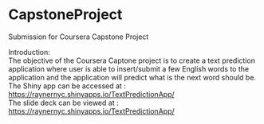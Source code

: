 # CapstoneProject
Submission for Coursera Capstone Project

Introduction:<BR>
The objective of the Coursera Captone project is to create a text prediction application where user is able to insert/submit a few English words to the application and the application will predict what is the next word should be.
<BR>The Shiny app can be accessed at : 
https://raynernyc.shinyapps.io/TextPredictionApp/
<BR>The slide deck can be viewed at :
https://raynernyc.shinyapps.io/TextPredictionApp/</small>
